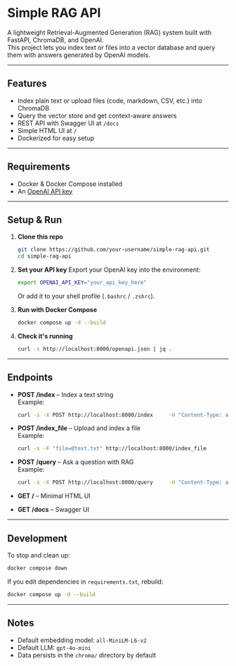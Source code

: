 # Simple RAG API

A lightweight Retrieval-Augmented Generation (RAG) system built with FastAPI, ChromaDB, and OpenAI.  
This project lets you index text or files into a vector database and query them with answers generated by OpenAI models.

---

## Features

- Index plain text or upload files (code, markdown, CSV, etc.) into ChromaDB
- Query the vector store and get context-aware answers
- REST API with Swagger UI at `/docs`
- Simple HTML UI at `/`
- Dockerized for easy setup

---

## Requirements

- Docker & Docker Compose installed
- An [OpenAI API key](https://platform.openai.com/)

---

## Setup & Run

1. **Clone this repo**
   ```bash
   git clone https://github.com/your-username/simple-rag-api.git
   cd simple-rag-api
   ```

2. **Set your API key**
   Export your OpenAI key into the environment:
   ```bash
   export OPENAI_API_KEY="your_api_key_here"
   ```

   Or add it to your shell profile (`.bashrc` / `.zshrc`).

3. **Run with Docker Compose**
   ```bash
   docker compose up -d --build
   ```

4. **Check it's running**
   ```bash
   curl -s http://localhost:8000/openapi.json | jq .
   ```

---

## Endpoints

- **POST /index** – Index a text string  
  Example:
  ```bash
  curl -s -X POST http://localhost:8000/index     -H "Content-Type: application/json"     -d '{"text": "Superman is stronger than Batman"}'
  ```

- **POST /index_file** – Upload and index a file  
  Example:
  ```bash
  curl -s -F "file=@test.txt" http://localhost:8000/index_file
  ```

- **POST /query** – Ask a question with RAG  
  Example:
  ```bash
  curl -s -X POST http://localhost:8000/query     -H "Content-Type: application/json"     -d '{"question": "Who is stronger?", "k": 3}'
  ```

- **GET /** – Minimal HTML UI

- **GET /docs** – Swagger UI

---

## Development

To stop and clean up:
```bash
docker compose down
```

If you edit dependencies in `requirements.txt`, rebuild:
```bash
docker compose up -d --build
```

---

## Notes

- Default embedding model: `all-MiniLM-L6-v2`
- Default LLM: `gpt-4o-mini`
- Data persists in the `chroma/` directory by default
